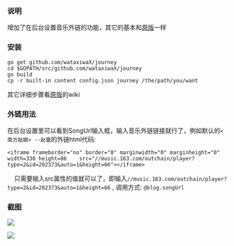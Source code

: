### 说明

增加了在后台设置音乐外链的功能，其它的基本和[原版](https://github.com/kabukky/journey)一样

### 安装

    go get github.com/wataxiwaX/journey
    cd $GOPATH/src/github.com/wataxiwaX/journey
    go build
    cp -r built-in content config.json journey /the/path/you/want

其它详细步骤看[原版](https://github.com/kabukky/journey)的wiki

### 外链用法

在后台设置里可以看到SongUrl输入框，输入音乐外链链接就行了，例如默认的`<南方姑娘> --赵雷`的外链html代码:

    <iframe frameborder="no" border="0" marginwidth="0" marginheight="0" width=330 height=86    src="//music.163.com/outchain/player?type=2&id=202373&auto=1&height=66"></iframe>
    
只需要输入src属性的值就可以了，即输入`//music.163.com/outchain/player?type=2&id=202373&auto=1&height=66`
, 调用方式: `@blog.songUrl`

### 截图

![](http://i4.buimg.com/588926/df20fb9d739a78bb.png)

![](http://i4.buimg.com/588926/5225da17bb401e23.png)
